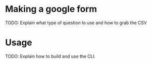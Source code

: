 # Making a google form

TODO: Explain what type of question to use and how to grab the CSV


# Usage

TODO: Explain how to build and use the CLI.
